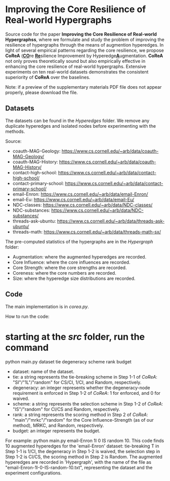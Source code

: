 # Improving the Core Resilience of Real-world Hypergraphs
Source code for the paper **Improving the Core Resilience of Real-world Hypergraphss**, where we formulate and study the problem of improving the resilience of hypergraphs through the means of augmention hyperedges.
In light of several empirical patterns regarding the core resilience, we propose **CoReA** (<ins><strong>CO</strong></ins>re <ins><strong>Re</strong></ins>silience Improvement by Hyperedge<ins><strong>A</strong></ins>ugmentation.
**CoReA** not only proves theoretically sound but also empirically effective in enhancing the core resilience of real-world hypergraphs.
Extensive experiments on ten real-world datasets demonstrates the consistent superiority of **CoReA** over the baselines.

Note: if a preview of the supplementary materials PDF file does not appear properly, please download the file.

## Datasets
The datasets can be found in the *Hyperedges* folder. 
We remove any duplicate hyperedges and isolated nodes before experimenting with the methods.

Source:
- coauth-MAG-Geology: https://www.cs.cornell.edu/~arb/data/coauth-MAG-Geology/
- coauth-MAG-History: https://www.cs.cornell.edu/~arb/data/coauth-MAG-History/
- contact-high-school: https://www.cs.cornell.edu/~arb/data/contact-high-school/
- contact-primary-school: https://www.cs.cornell.edu/~arb/data/contact-primary-school/
- email-Enron: https://www.cs.cornell.edu/~arb/data/email-Enron/
- email-Eu: https://www.cs.cornell.edu/~arb/data/email-Eu/
- NDC-classes: https://www.cs.cornell.edu/~arb/data/NDC-classes/
- NDC-substances: https://www.cs.cornell.edu/~arb/data/NDC-substances/
- threads-ask-ubuntu: https://www.cs.cornell.edu/~arb/data/threads-ask-ubuntu/
- threads-math: https://www.cs.cornell.edu/~arb/data/threads-math-sx/

The pre-computed statistics of the hypergraphs are in the *Hypergraph* folder:
- Augmentation: where the augmented hyperedges are recorded.
- Core Influence: where the core influences are recorded.
- Core Strength: where the core strengths are recorded.
- Coreness: where the core numbers are recorded.
- Size: where the hyperedge size distributions are recorded.

## Code
The main implementation is in *corea.py*.

How to run the code:
# starting at the *src* folder, run the command
python main.py dataset tie degeneracy scheme rank budget
- dataset: name of the dataset.
- tie: a string represents the tie-breaking scheme in Step 1-1 of *CoReA*: "SI"/"1L"/"random" for CS/CI, 1/CI, and Random, respectively.
- degeneracy: an integer represents whether the degeneracy-node requirement is enforced in Step 1-2 of *CoReA*: 1 for enforced, and 0 for waived.
- scheme: a string represents the selection scheme in Step 1-2 of *CoReA*: "IS"/"random" for CI/CS and Random, respectively.
- rank: a string represents the scoring method in Step 2 of *CoReA*: "main"/"mrkc"/"random" for the Core Influence-Strength (as of our method), MRKC, and Random, respectively.
- budget: an integer represents the budget.

For example: python main.py email-Enron 1I 0 IS random 10.
This code finds 10 augmented hyperedges for the 'email-Enron' dataset: tie-breaking T in Step 1-1 is 1/CI, the degeneracy in Step 1-2 is waived, the selection step in Step 1-2 is CI/CS, the scoring method in Step 2 is Random.
The augmented hyperedges are recorded in 'Hypergraph', with the name of the file as "email-Enron-1I-0-IS-random-10.txt", representing the dataset and the experiment configurations.
